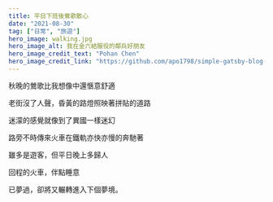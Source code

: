 ```yaml
---
title: 平日下班後鶯歌散心
date: "2021-08-30"
tag: ["日常", "旅遊"]
hero_image: walking.jpg
hero_image_alt: 我在金六結服役的鄰兵好朋友
hero_image_credit_text: "Pohan Chen"
hero_image_credit_link: "https://github.com/apo1798/simple-gatsby-blog-initial"
---
```


秋晚的鶯歌比我想像中還愜意舒適

老街沒了人聲，昏黃的路燈照映著拼貼的道路

迷濛的感覺就像到了異國一樣迷幻

路旁不時傳來火車在鐵軌亦快亦慢的奔馳著

雖多是遊客，但平日晚上多歸人

回程的火車，伴點睡意

已夢過，卻將又輾轉進入下個夢境。
